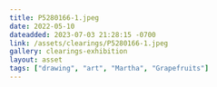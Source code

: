 ```yaml
---
title: P5280166-1.jpeg
date: 2022-05-10
dateadded: 2023-07-03 21:28:15 -0700
link: /assets/clearings/P5280166-1.jpeg
gallery: clearings-exhibition
layout: asset
tags: ["drawing", "art", "Martha", "Grapefruits"]
--- 
```

